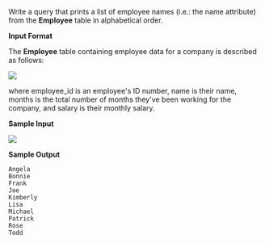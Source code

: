 Write a query that prints a list of employee names (i.e.: the name attribute) from the __Employee__ table in alphabetical order.

__Input Format__

The __Employee__ table containing employee data for a company is described as follows:

![](https://github.com/avtomato/HackerRank/blob/master/SQL/img/1458557872-4396838885-ScreenShot2016-03-21at4.27.13PM.png)

where employee_id is an employee's ID number, name is their name, months is the total number of months they've been working for the company, and salary is their monthly salary.

__Sample Input__

![](https://github.com/avtomato/HackerRank/blob/master/SQL/img/1458558202-9a8721e44b-ScreenShot2016-03-21at4.32.59PM.png)

__Sample Output__
```commandline
Angela
Bonnie
Frank
Joe
Kimberly
Lisa
Michael
Patrick
Rose
Todd
```